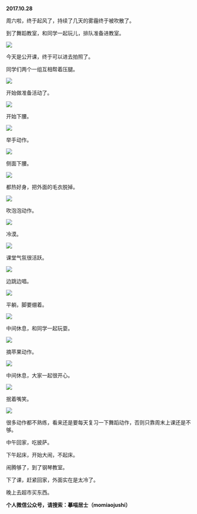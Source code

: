 
          
            
**2017.10.28**

周六啦，终于起风了，持续了几天的雾霾终于被吹散了。

到了舞蹈教室，和同学一起玩儿，排队准备进教室。




![](//upload-images.jianshu.io/upload_images/51001-6bd4c6d0ca7aceba.jpg)




今天是公开课，终于可以进去拍照了。

同学们两个一组互相帮着压腿。




![](//upload-images.jianshu.io/upload_images/51001-c7224a5cb75c4f88.jpg)




开始做准备活动了。




![](//upload-images.jianshu.io/upload_images/51001-e93bc8e9d0e2f993.jpg)




开始下腰。




![](//upload-images.jianshu.io/upload_images/51001-ce836c7b695a0119.jpg)




举手动作。




![](//upload-images.jianshu.io/upload_images/51001-4be324cdecbe24fa.jpg)




侧面下腰。




![](//upload-images.jianshu.io/upload_images/51001-5651c7b663e6b94a.jpg)




都热好身，把外面的毛衣脱掉。




![](//upload-images.jianshu.io/upload_images/51001-7683f3f10071752d.jpg)




吹泡泡动作。




![](//upload-images.jianshu.io/upload_images/51001-e6ebff2673f4d284.jpg)




冷漠。




![](//upload-images.jianshu.io/upload_images/51001-701eb3494e731369.jpg)




课堂气氛很活跃。




![](//upload-images.jianshu.io/upload_images/51001-59b2c2c108122439.jpg)




边跳边唱。




![](//upload-images.jianshu.io/upload_images/51001-2c06ad9de6032d1f.jpg)




平躺，脚要绷着。




![](//upload-images.jianshu.io/upload_images/51001-60eb472998fa19cf.jpg)




中间休息，和同学一起玩耍。




![](//upload-images.jianshu.io/upload_images/51001-9ae190e51a204bf8.jpg)




摘苹果动作。




![](//upload-images.jianshu.io/upload_images/51001-639260ff9ea21f02.jpg)




中间休息，大家一起很开心。




![](//upload-images.jianshu.io/upload_images/51001-5a8dfb43e53673e6.jpg)




抿着嘴笑。




![](//upload-images.jianshu.io/upload_images/51001-3bbd1615ae36949b.jpg)




很多动作都不熟练，看来还是要每天复习一下舞蹈动作，否则只靠周末上课还是不够。

中午回家，吃披萨。

下午起床，开始大闹，不起床。

闹腾够了，到了钢琴教室。

下了课，赶紧回家，外面实在是太冷了。

晚上去超市买东西。


**个人微信公众号，请搜索：摹喵居士（momiaojushi）**

          
        
